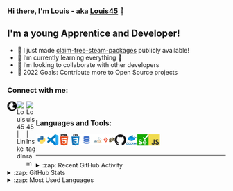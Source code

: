 ### Hi there, I'm Louis - aka [Louis45][website] 👋 

## I'm a young Apprentice and Developer!

- 🔭 I just made [claim-free-steam-packages](https://github.com/Luois45/claim-free-steam-packages) publicly available!
- 🌱 I’m currently learning everything 🤣
- 👯 I’m looking to collaborate with other developers
- 🥅 2022 Goals: Contribute more to Open Source projects

### Connect with me:

[<img align="left" alt="linktree.louis45.de" width="22px" src="https://raw.githubusercontent.com/iconic/open-iconic/master/svg/globe.svg" />][website]
[<img align="left" alt="Louis45 | LinkedIn" width="22px" src="https://cdn.jsdelivr.net/npm/simple-icons@v3/icons/linkedin.svg" />][linkedin]
[<img align="left" alt="Louis45 | Instagram" width="22px" src="https://cdn.jsdelivr.net/npm/simple-icons@v3/icons/instagram.svg" />][instagram]

<br />

### Languages and Tools:

[<img align="left" alt="Python" width="26px" src="https://raw.githubusercontent.com/github/explore/80688e429a7d4ef2fca1e82350fe8e3517d3494d/topics/python/python.png" />](https://github.com/topics/python)
[<img align="left" alt="Visual Studio Code" width="26px" src="https://raw.githubusercontent.com/github/explore/bbd48b997e8d0bef63f676eca4da5e1f76487b56/topics/visual-studio-code/visual-studio-code.png" />](https://github.com/topics/visual-studio-code)
[<img align="left" alt="HTML" width="26px" src="https://raw.githubusercontent.com/github/explore/80688e429a7d4ef2fca1e82350fe8e3517d3494d/topics/html/html.png" />](https://github.com/topics/html)
[<img align="left" alt="CSS" width="26px" src="https://raw.githubusercontent.com/github/explore/80688e429a7d4ef2fca1e82350fe8e3517d3494d/topics/css/css.png" />](https://github.com/topics/css)
[<img align="left" alt="SQL" width="26px" src="https://raw.githubusercontent.com/github/explore/80688e429a7d4ef2fca1e82350fe8e3517d3494d/topics/sql/sql.png" />](https://github.com/topics/sql)
[<img align="left" alt="MySQL" width="26px" src="https://raw.githubusercontent.com/github/explore/80688e429a7d4ef2fca1e82350fe8e3517d3494d/topics/mysql/mysql.png" />](https://github.com/topics/mysql)
[<img align="left" alt="Git" width="26px" src="https://raw.githubusercontent.com/github/explore/80688e429a7d4ef2fca1e82350fe8e3517d3494d/topics/git/git.png" />](https://github.com/topics/git)
[<img align="left" alt="GitHub" width="26px" src="https://raw.githubusercontent.com/github/explore/78df643247d429f6cc873026c0622819ad797942/topics/github/github.png" />](https://github.com/topics/github)
[<img align="left" alt="GitHub" width="26px" src="https://raw.githubusercontent.com/github/explore/80688e429a7d4ef2fca1e82350fe8e3517d3494d/topics/docker/docker.png" />](https://github.com/topics/docker)
[<img align="left" alt="Selenium" width="26px" src="https://raw.githubusercontent.com/github/explore/6c7084bb772f6fabaae377f5ae4a607594234ee6/topics/selenium/selenium.png" />](https://github.com/topics/selenium)
[<img align="left" alt="JavaScript" width="26px" src="https://raw.githubusercontent.com/github/explore/80688e429a7d4ef2fca1e82350fe8e3517d3494d/topics/javascript/javascript.png" />](https://github.com/topics/javascript)

<br />
<br />

---

<details>
  <summary>:zap: Recent GitHub Activity</summary>
  
<!--START_SECTION:activity-->
1. 🎉 Merged PR [#62](https://github.com/Luois45/DiscordShopBot/pull/62) in [Luois45/DiscordShopBot](https://github.com/Luois45/DiscordShopBot)
2. 🗣 Commented on [#62](https://github.com/Luois45/DiscordShopBot/pull/62#issuecomment-1662624535) in [Luois45/DiscordShopBot](https://github.com/Luois45/DiscordShopBot)
3. 🚀 Published release [v1.0.0](https://github.com/Luois45/beMe/releases/tag/v1.0.0) in [Luois45/beMe](https://github.com/Luois45/beMe)
4. 🚀 Published release [v1.1.0](https://github.com/Luois45/allowNsfw/releases/tag/v1.1.0) in [Luois45/allowNsfw](https://github.com/Luois45/allowNsfw)
5. 🚀 Published release [1.1.0](https://github.com/Luois45/allowNsfw/releases/tag/v1.1) in [Luois45/allowNsfw](https://github.com/Luois45/allowNsfw)
6. 🚀 Published release [v1.0.2](https://github.com/Luois45/allowNsfw/releases/tag/v1.0.2) in [Luois45/allowNsfw](https://github.com/Luois45/allowNsfw)
7. 🚀 Published release [v1.0.1](https://github.com/Luois45/allowNsfw/releases/tag/v1.0.1) in [Luois45/allowNsfw](https://github.com/Luois45/allowNsfw)
8. 🚀 Published release [v1.0](https://github.com/Luois45/replugged-allowNsfw/releases/tag/v1.0) in [Luois45/replugged-allowNsfw](https://github.com/Luois45/replugged-allowNsfw)
9. 🚀 Published release [Version 1.0](https://github.com/Luois45/replugged-allowNsfw/releases/tag/v1.0) in [Luois45/replugged-allowNsfw](https://github.com/Luois45/replugged-allowNsfw)
10. 🔒 Closed issue [#248](https://github.com/Luois45/claim-free-steam-packages/issues/248) in [Luois45/claim-free-steam-packages](https://github.com/Luois45/claim-free-steam-packages)
<!--END_SECTION:activity-->
  
</details>

<details>
  <summary>:zap: GitHub Stats</summary>
  <a href="https://github.com/Luois45?tab=repositories">
    <img align="center" alt="Louis45's GitHub Stats" src="https://github-readme-stats.vercel.app/api?username=Luois45&count_private=true&theme=tokyonight&show_icons=true" />
  </a>
</details>

<details>
  <summary>:zap: Most Used Languages</summary>
  <a href="https://github.com/Luois45?tab=repositories">
    <img align="center" alt="Louis45's Most Used Languages" src="https://github-readme-stats.vercel.app/api/top-langs/?username=Luois45&count_private=true&theme=tokyonight&layout=compact" />
  </a>
</details>

[website]: https://linktree.louis45.de/
[instagram]: https://rebrand.ly/instagram-45
[linkedin]: https://rebrand.ly/linkedin-45
